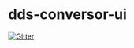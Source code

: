# dds-conversor-ui

[![Gitter](https://badges.gitter.im/Join%20Chat.svg)](https://gitter.im/dds-utn/dds-conversor-ui?utm_source=badge&utm_medium=badge&utm_campaign=pr-badge&utm_content=badge)